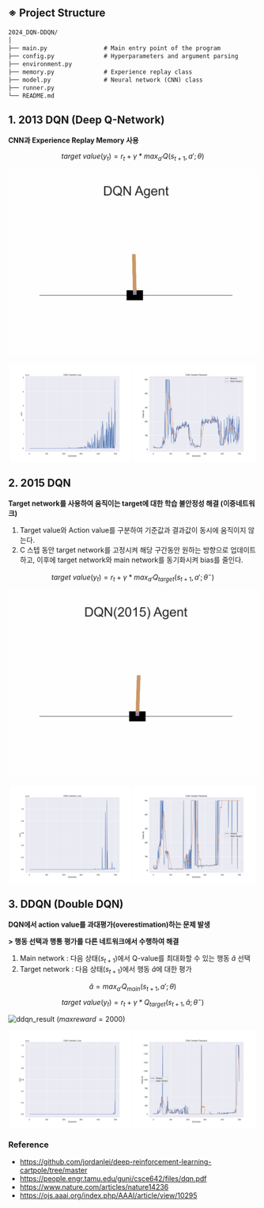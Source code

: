 ## ※ Project Structure
    2024_DQN-DDQN/
    │
    ├── main.py                # Main entry point of the program
    ├── config.py              # Hyperparameters and argument parsing
    ├── environment.py         
    ├── memory.py              # Experience replay class
    ├── model.py               # Neural network (CNN) class
    ├── runner.py              
    └── README.md

## 1. 2013 DQN (Deep Q-Network)
**CNN과 Experience Replay Memory 사용**

$$target\ value(y_t)=r_t + \gamma * max_{a'}Q(s_{t+1}, a'; \theta)$$

![2013_dqn_result](https://github.com/M3rcy1028/2024_DQN-DDQN/blob/main/dqn(2013)_result/dqn13.gif)

<p align="center">
  <img src="https://github.com/M3rcy1028/2024_DQN-DDQN/blob/main/dqn(2013)_result/plot_loss.png" align="center" width="49%">
  <img src="https://github.com/M3rcy1028/2024_DQN-DDQN/blob/main/dqn(2013)_result/plot_rewards.png" align="center" width="49%">
</p>

## 2. 2015 DQN
**Target network를 사용하여 움직이는 target에 대한 학습 불안정성 해결 (이중네트워크)**
1. Target value와 Action value를 구분하여 기준값과 결과값이 동시에 움직이지 않는다.
2. C 스텝 동안 target network를 고정시켜 해당 구간동안 원하는 방향으로 업데이트 하고, 이후에 target network와 main network를 동기화시켜 bias를 줄인다.

$$target\ value(y_t)=r_t + \gamma * max_{a'}Q_{target}(s_{t+1}, a'; {\theta}^-)$$

![2015_dqn_result](https://github.com/M3rcy1028/2024_DQN-DDQN/blob/main/dqn(2015)_result/dqn(2015)_perfect.gif)

<p align="center">
  <img src="https://github.com/M3rcy1028/2024_DQN-DDQN/blob/main/dqn(2015)_result/plot_loss.png" align="center" width="49%">
  <img src="https://github.com/M3rcy1028/2024_DQN-DDQN/blob/main/dqn(2015)_result/plot_rewards.png" align="center" width="49%">
</p>

## 3. DDQN (Double DQN)
**DQN에서 action value를 과대평가(overestimation)하는 문제 발생**

**> 행동 선택과 행통 평가를 다른 네트워크에서 수행하여 해결**
1. Main network : 다음 상태($s_{t+1}$)에서 Q-value를 최대화할 수 있는 행동 $\hat{a}$ 선택
2. Target network : 다음 상태($s_{t+1}$)에서 행동 $\hat{a}$에 대한 평가

$$\hat{a}=max_{a'}Q_{main}(s_{t+1}, a'; \theta)$$
$$target\ value(y_t)=r_t + \gamma * Q_{target}(s_{t+1}, \hat{a}; {\theta}^-)$$

![ddqn_result](https://github.com/M3rcy1028/2024_DQN-DDQN/blob/main/ddqn_result/ddqn_perfect.gif)
$(maxreward=2000)$

<p align="center">
  <img src="https://github.com/M3rcy1028/2024_DQN-DDQN/blob/main/ddqn_result/plot_loss.png" align="center" width="49%">
  <img src="https://github.com/M3rcy1028/2024_DQN-DDQN/blob/main/ddqn_result/plot_rewards.png" align="center" width="49%">
</p>

### Reference
- https://github.com/jordanlei/deep-reinforcement-learning-cartpole/tree/master
- https://people.engr.tamu.edu/guni/csce642/files/dqn.pdf
- https://www.nature.com/articles/nature14236
- https://ojs.aaai.org/index.php/AAAI/article/view/10295
